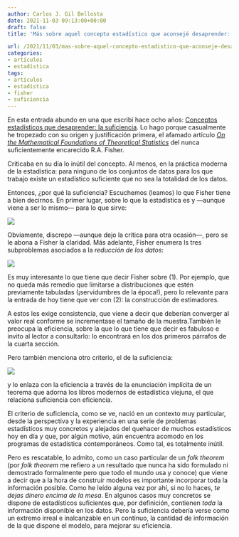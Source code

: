 ```yaml
---
author: Carlos J. Gil Bellosta
date: 2021-11-03 09:13:00+00:00
draft: false
title: 'Más sobre aquel concepto estadístico que aconsejé desaprender: la suficiencia'

url: /2021/11/03/mas-sobre-aquel-concepto-estadistico-que-aconseje-desaprender-la-suficiencia/
categories:
- artículos
- estadística
tags:
- artículos
- estadística
- fisher
- suficiencia
---
```





En esta entrada abundo en una que escribí hace ocho años: [Conceptos estadísticos que desaprender: la suficiencia](https://www.datanalytics.com/2013/07/09/conceptos-estadisticos-que-desaprender-suficiencia/). Lo hago porque casualmente he tropezado con su origen y justificación primera, el afamado artículo _[On the Mathematical Foundations of Theoretical Statistics](http://l.academicdirect.org/Horticulture/GAs/Refs/Fisher_1922_Estimation.pdf)_ del nunca suficientemente encarecido R.A. Fisher.







Criticaba en su día lo inútil del concepto. Al menos, en la práctica moderna de la estadística: para ninguno de los conjuntos de datos para los que trabajo existe un estadístico suficiente que no sea la totalidad de los datos.







Entonces, ¿por qué la suficiencia? Escuchemos (leamos) lo que Fisher tiene a bien decirnos. En primer lugar, sobre lo que la estadística es y —aunque viene a ser lo mismo— para lo que sirve:







![](/wp-uploads/2021/10/image.png#center)








Obviamente, discrepo —aunque dejo la crítica para otra ocasión—, pero se le abona a Fisher la claridad. Más adelante, Fisher enumera ls tres subproblemas asociados a la _reducción de los datos_:







![](/wp-uploads/2021/10/image-1.png#center)








Es muy interesante lo que tiene que decir Fisher sobre (1). Por ejemplo, que no queda más remedio que limitarse a distribuciones que estén previamente tabuladas (¡servidumbres de la época!), pero lo relevante para la entrada de hoy tiene que ver con (2): la construcción de estimadores.







A estos les exige consistencia, que viene a decir que deberían converger al valor real conforme se incrementase el tamaño de la muestra.También le preocupa la eficiencia, sobre la que lo que tiene que decir es fabuloso e invito al lector a consultarlo: lo encontrará en los dos primeros párrafos de la cuarta sección.







Pero también menciona otro criterio, el de la suficiencia:







![](/wp-uploads/2021/10/image-2.png#center)








y lo enlaza con la eficiencia a través de la enunciación implícita de un teorema que adorna los libros modernos de estadística viejuna, el que relaciona suficiencia con eficiencia.







El criterio de suficiencia, como se ve, nació en un contexto muy particular, desde la perspectiva y la experiencia en una serie de problemas estadísticos muy concretos y alejados del quehacer de muchos estadísticos hoy en día y que, por algún motivo, aún encuentra acomodo en los programas de estadística contemporáneos. Como tal, es totalmente inútil.







Pero es rescatable, lo admito, como un caso particular de un _folk theorem_ (por _folk theorem_ me refiero a un resultado que nunca ha sido formulado ni demostrado formalmente pero que todo el mundo usa y conoce) que viene a decir que a la hora de construir modelos es importante incorporar toda la información posible. Como he leído alguna vez por ahí, si no lo haces, _te dejas dinero encima de la mesa_. En algunos casos muy concretos se dispone de estadísticos suficientes que, por definición, contienen _toda_ la información disponible en los datos. Pero la suficiencia debería verse como un extremo irreal e inalcanzable en un continuo, la cantidad de información de la que dispone el modelo, para mejorar su eficiencia.



